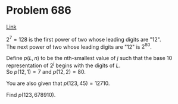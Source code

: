 # Problem 686

[Link](https://projecteuler.net/problem=686)

$2^7=128$ is the first power of two whose leading digits are "12".  
The next power of two whose leading digits are "12" is $2^{80}$.

Define $p(L, n)$ to be the $n$th-smallest value of $j$ such that the base 10 representation of $2^j$ begins with the digits of $L$.  
So $p(12, 1) = 7$ and $p(12, 2) = 80$.

You are also given that $p(123, 45) = 12710$.

Find $p(123, 678910)$.
